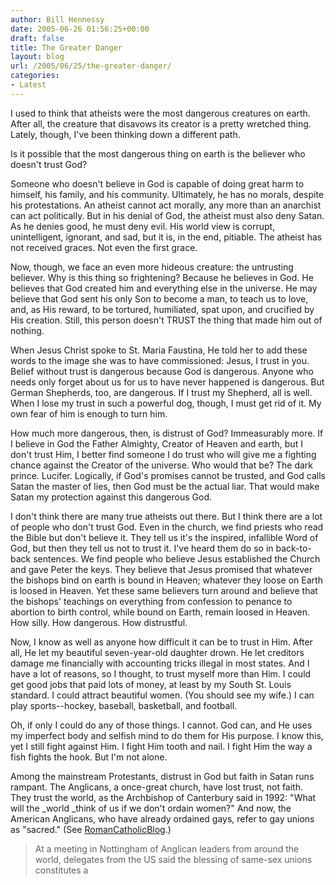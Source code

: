 ```yaml
---
author: Bill Hennessy
date: 2005-06-26 01:56:25+00:00
draft: false
title: The Greater Danger
layout: blog
url: /2005/06/25/the-greater-danger/
categories:
- Latest
---
```


I used to think that atheists were the most dangerous creatures on earth.  After all, the creature that disavows its creator is a pretty wretched thing.  Lately, though, I've been thinking down a different path.

Is it possible that the most dangerous thing on earth is the believer who doesn't trust God?

Someone who doesn't believe in God is capable of doing great harm to himself, his family, and his community.  Ultimately, he has no morals, despite his protestations.  An atheist cannot act morally, any more than an anarchist can act politically.  But in his denial of God, the atheist must also deny Satan.  As he denies good, he must deny evil.  His world view is corrupt, unintelligent, ignorant, and sad, but it is, in the end, pitiable.  The atheist has not received graces.  Not even the first grace.

Now, though, we face an even more hideous creature:  the untrusting believer.  Why is this thing so frightening?  Because he believes in God.  He believes that God created him and everything else in the universe.  He may believe that God sent his only Son to become a man, to teach us to love, and, as His reward, to be tortured, humiliated, spat upon, and crucified by His creation.  Still, this person doesn't TRUST the thing that made him out of nothing.

When Jesus Christ spoke to St. Maria Faustina, He told her to add these words to the image she was to have commissioned:  Jesus, I trust in you.  Belief without trust is dangerous because God is dangerous.  Anyone who needs only forget about us for us to have never happened is dangerous.  But German Shepherds, too, are dangerous.  If I trust my Shepherd, all is well.  When I lose my trust in such a powerful dog, though, I must get rid of it.  My own fear of him is enough to turn him.

How much more dangerous, then, is distrust of God?  Immeasurably more.  If I believe in God the Father Almighty, Creator of Heaven and earth, but I don't trust Him, I better find someone I do trust who will give me a fighting chance against the Creator of the universe.  Who would that be?  The dark prince.  Lucifer.  Logically, if God's promises cannot be trusted, and God calls Satan the master of lies, then God must be the actual liar.  That would make Satan my protection against this dangerous God.

I don't think there are many true atheists out there.  But I think there are a lot of people who don't trust God.  Even in the church, we find priests who read the Bible but don't believe it.  They tell us it's the inspired, infallible Word of God, but then they tell us not to trust it.  I've heard them do so in back-to-back sentences.    We find people who believe Jesus established the Church and gave Peter the keys.  They believe that Jesus promised that whatever the bishops bind on earth is bound in Heaven; whatever they loose on Earth is loosed in Heaven.  Yet these same believers turn around and believe that the bishops' teachings on everything from confession to penance to abortion to birth control, while bound on Earth, remain loosed in Heaven.  How silly.  How dangerous.  How distrustful.

Now, I know as well as anyone how difficult it can be to trust in Him.  After all, He let my beautiful seven-year-old daughter drown.  He let creditors damage me financially with accounting tricks illegal in most states.  And I have a lot of reasons, so I thought, to trust myself more than Him.  I could get good jobs that paid lots of money, at least by my South St. Louis standard.  I could attract beautiful women.  (You should see my wife.)  I can play sports--hockey, baseball, basketball, and football.

Oh, if only I could do any of those things.  I cannot.  God can, and He uses my imperfect body and selfish mind to do them for His purpose.  I know this, yet I still fight against Him.  I fight Him tooth and nail.  I fight Him the way a fish fights the hook.  But I'm not alone.

Among the mainstream Protestants, distrust in God but faith in Satan runs rampant.  The Anglicans, a once-great church, have lost trust, not faith.  They trust the world, as the Archbishop of Canterbury said in 1992:    "What will the _world _think of us if we don't ordain women?"  And now, the American Anglicans, who have already ordained gays, refer to gay unions as "sacred."  (See [RomanCatholicBlog](https://romancatholicblog.typepad.com/roman_catholic_blog/2005/06/us_anglicans_bl.html#trackback).)





> At a meeting in Nottingham of Anglican leaders from around the world, delegates from the US said the blessing of same-sex unions constitutes a 
